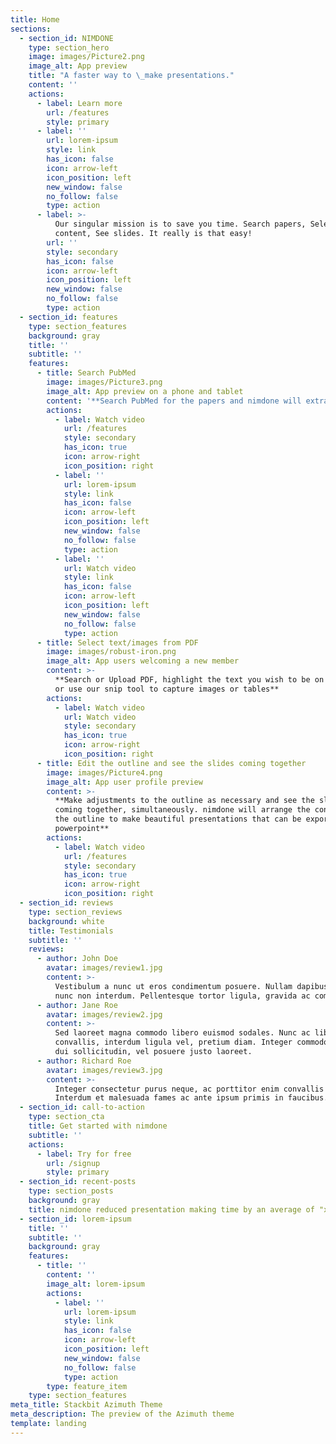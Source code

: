 ```yaml
---
title: Home
sections:
  - section_id: NIMDONE
    type: section_hero
    image: images/Picture2.png
    image_alt: App preview
    title: "A faster way to \_make presentations."
    content: ''
    actions:
      - label: Learn more
        url: /features
        style: primary
      - label: ''
        url: lorem-ipsum
        style: link
        has_icon: false
        icon: arrow-left
        icon_position: left
        new_window: false
        no_follow: false
        type: action
      - label: >-
          Our singular mission is to save you time. Search papers, Select
          content, See slides. It really is that easy!
        url: ''
        style: secondary
        has_icon: false
        icon: arrow-left
        icon_position: left
        new_window: false
        no_follow: false
        type: action
  - section_id: features
    type: section_features
    background: gray
    title: ''
    subtitle: ''
    features:
      - title: Search PubMed
        image: images/Picture3.png
        image_alt: App preview on a phone and tablet
        content: '**Search PubMed for the papers and nimdone will extract the PDF**'
        actions:
          - label: Watch video
            url: /features
            style: secondary
            has_icon: true
            icon: arrow-right
            icon_position: right
          - label: ''
            url: lorem-ipsum
            style: link
            has_icon: false
            icon: arrow-left
            icon_position: left
            new_window: false
            no_follow: false
            type: action
          - label: ''
            url: Watch video
            style: link
            has_icon: false
            icon: arrow-left
            icon_position: left
            new_window: false
            no_follow: false
            type: action
      - title: Select text/images from PDF
        image: images/robust-iron.png
        image_alt: App users welcoming a new member
        content: >-
          **Search or Upload PDF, highlight the text you wish to be on the slide
          or use our snip tool to capture images or tables**
        actions:
          - label: Watch video
            url: Watch video
            style: secondary
            has_icon: true
            icon: arrow-right
            icon_position: right
      - title: Edit the outline and see the slides coming together
        image: images/Picture4.png
        image_alt: App user profile preview
        content: >-
          **Make adjustments to the outline as necessary and see the slides
          coming together, simultaneously. nimdone will arrange the content from
          the outline to make beautiful presentations that can be exported as
          powerpoint**
        actions:
          - label: Watch video
            url: /features
            style: secondary
            has_icon: true
            icon: arrow-right
            icon_position: right
  - section_id: reviews
    type: section_reviews
    background: white
    title: Testimonials
    subtitle: ''
    reviews:
      - author: John Doe
        avatar: images/review1.jpg
        content: >-
          Vestibulum a nunc ut eros condimentum posuere. Nullam dapibus quis
          nunc non interdum. Pellentesque tortor ligula, gravida ac commodo eu.
      - author: Jane Roe
        avatar: images/review2.jpg
        content: >-
          Sed laoreet magna commodo libero euismod sodales. Nunc ac libero
          convallis, interdum ligula vel, pretium diam. Integer commodo sem at
          dui sollicitudin, vel posuere justo laoreet.
      - author: Richard Roe
        avatar: images/review3.jpg
        content: >-
          Integer consectetur purus neque, ac porttitor enim convallis vitae.
          Interdum et malesuada fames ac ante ipsum primis in faucibus.
  - section_id: call-to-action
    type: section_cta
    title: Get started with nimdone
    subtitle: ''
    actions:
      - label: Try for free
        url: /signup
        style: primary
  - section_id: recent-posts
    type: section_posts
    background: gray
    title: nimdone reduced presentation making time by an average of "x" hours
  - section_id: lorem-ipsum
    title: ''
    subtitle: ''
    background: gray
    features:
      - title: ''
        content: ''
        image_alt: lorem-ipsum
        actions:
          - label: ''
            url: lorem-ipsum
            style: link
            has_icon: false
            icon: arrow-left
            icon_position: left
            new_window: false
            no_follow: false
            type: action
        type: feature_item
    type: section_features
meta_title: Stackbit Azimuth Theme
meta_description: The preview of the Azimuth theme
template: landing
---
```

